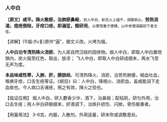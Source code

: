 ### 人中白

**〔原文〕咸平。降火散瘀，治肺瘀鼻衄**，<small>刮人中白，新瓦火上煏干，调服即止。</small>**劳热消渴，痘疮倒陷，牙疳口疮，即溺垽，煅研用**。<small>以蒙馆童子便桶，山中老僧溺器刮下者尤佳。</small>

【讲解】(1)煏:(fu复)原作“逼”，据文义改。火烤为煏。

**人中白功专清热降火消瘀**。为人尿自然沉结的固体物。煅人中白，即取人中白置坩锅内，炭火锻至红色，取出，放凉； 飞人中白，即取人中白研成细末，再水飞至无声为度。

**本品味咸性寒，入肺、肝，膀胱经**。可清热降火、消瘀，治劳热肺痿，衄血吐血，喉痹牙疳，口舌生疮等证。《纲目》曰：人中白，降相火、消瘀血，盖咸能润下走血故也。今人病口舌诸疮，用之有效，降火之验也。

【临证应用】 煅人中白，研入麝香少许，酒下，治鼻衄；配枯矾，研匀外用，治口舌生疮；用人中白研极细末，好酒调下，治跌扑损伤、闪挫，骨伤极重者。

【用量用法】 3-6克，内服，入散剂。外用适量，研末吹或调敷患处。
